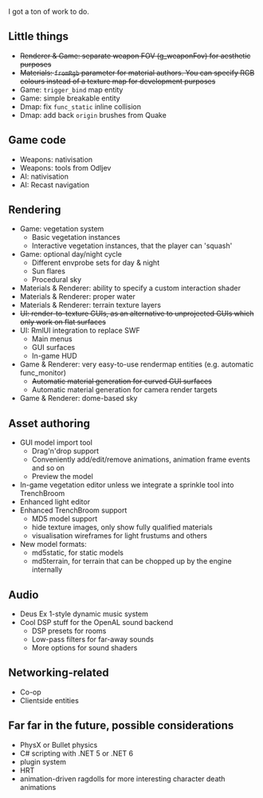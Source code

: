 I got a ton of work to do.  

## Little things

* ~~Renderer & Game: separate weapon FOV (g_weaponFov) for aesthetic purposes~~
* ~~Materials: `fromRgb` parameter for material authors. You can specify RGB colours instead of a texture map for development purposes~~
* Game: `trigger_bind` map entity
* Game: simple breakable entity
* Dmap: fix `func_static` inline collision
* Dmap: add back `origin` brushes from Quake

## Game code

* Weapons: nativisation
* Weapons: tools from Odljev
* AI: nativisation
* AI: Recast navigation

## Rendering

* Game: vegetation system
    * Basic vegetation instances
    * Interactive vegetation instances, that the player can 'squash'
* Game: optional day/night cycle
    * Different envprobe sets for day & night
    * Sun flares
    * Procedural sky
* Materials & Renderer: ability to specify a custom interaction shader
* Materials & Renderer: proper water
* Materials & Renderer: terrain texture layers
* ~~UI: render-to-texture GUIs, as an alternative to unprojected GUIs which only work on flat surfaces~~
* UI: RmlUI integration to replace SWF
    * Main menus
    * GUI surfaces
    * In-game HUD
* Game & Renderer: very easy-to-use rendermap entities (e.g. automatic func_monitor)
    * ~~Automatic material generation for curved GUI surfaces~~
    * Automatic material generation for camera render targets
* Game & Renderer: dome-based sky

## Asset authoring

* GUI model import tool
    * Drag'n'drop support
    * Conveniently add/edit/remove animations, animation frame events and so on
    * Preview the model
* In-game vegetation editor unless we integrate a sprinkle tool into TrenchBroom
* Enhanced light editor
* Enhanced TrenchBroom support 
    * MD5 model support 
    * hide texture images, only show fully qualified materials
    * visualisation wireframes for light frustums and others
* New model formats:
    * md5static, for static models 
    * md5terrain, for terrain that can be chopped up by the engine internally

## Audio

* Deus Ex 1-style dynamic music system
* Cool DSP stuff for the OpenAL sound backend
    * DSP presets for rooms
    * Low-pass filters for far-away sounds
    * More options for sound shaders

## Networking-related

* Co-op
* Clientside entities

## Far far in the future, possible considerations

* PhysX or Bullet physics
* C# scripting with .NET 5 or .NET 6
* plugin system
* HRT
* animation-driven ragdolls for more interesting character death animations
